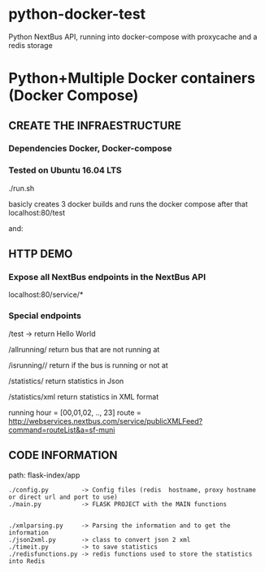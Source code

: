 # python-docker-test
Python NextBus API, running into docker-compose with proxycache and a redis storage

# Python+Multiple Docker containers (Docker Compose)


## CREATE THE INFRAESTRUCTURE

### Dependencies Docker, Docker-compose 
### Tested on Ubuntu 16.04 LTS

./run.sh 

basicly creates 3 docker builds and runs the docker compose
after that
localhost:80/test 

and:

## HTTP DEMO

### Expose all NextBus endpoints in the NextBus API
localhost:80/service/* 

### Special endpoints
 /test -> return Hello World

 /allrunning/<runninghour>          return bus that are not running at <runninghour>
 
 /isrunning/<runninghour>/<route>   return if the bus <route> is running or not at <runninghour>

 /statistics/                       return statistics in Json
 
 /statistics/xml                    return statistics in XML format



running hour = [00,01,02, .., 23]
route        = http://webservices.nextbus.com/service/publicXMLFeed?command=routeList&a=sf-muni



## CODE INFORMATION

path: flask-index/app

	./config.py         -> Config files (redis  hostname, proxy hostname or direct url and port to use)
	./main.py           -> FLASK PROJECT with the MAIN functions


	./xmlparsing.py     -> Parsing the information and to get the information 
	./json2xml.py       -> class to convert json 2 xml
	./timeit.py         -> to save statistics
	./redisfunctions.py -> redis functions used to store the statistics into Redis


